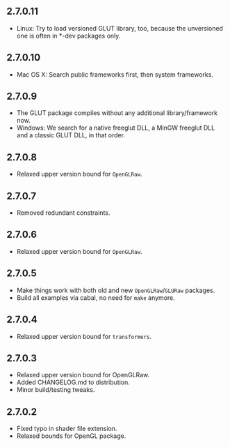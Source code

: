 2.7.0.11
--------
* Linux: Try to load versioned GLUT library, too, because the unversioned one is often in *-dev packages only.

2.7.0.10
--------
* Mac OS X: Search public frameworks first, then system frameworks.

2.7.0.9
--------
* The GLUT package compiles without any additional library/framework now.
* Windows: We search for a native freeglut DLL, a MinGW freeglut DLL and a classic GLUT DLL, in that order.

2.7.0.8
--------
* Relaxed upper version bound for `OpenGLRaw`.

2.7.0.7
-------
* Removed redundant constraints.

2.7.0.6
--------
* Relaxed upper version bound for `OpenGLRaw`.

2.7.0.5
--------
* Make things work with both old and new `OpenGLRaw`/`GLURaw` packages.
* Build all examples via cabal, no need for `make` anymore.

2.7.0.4
--------
* Relaxed upper version bound for `transformers`.

2.7.0.3
--------
* Relaxed upper version bound for OpenGLRaw.
* Added CHANGELOG.md to distribution.
* Minor build/testing tweaks.

2.7.0.2
--------
* Fixed typo in shader file extension.
* Relaxed bounds for OpenGL package.
